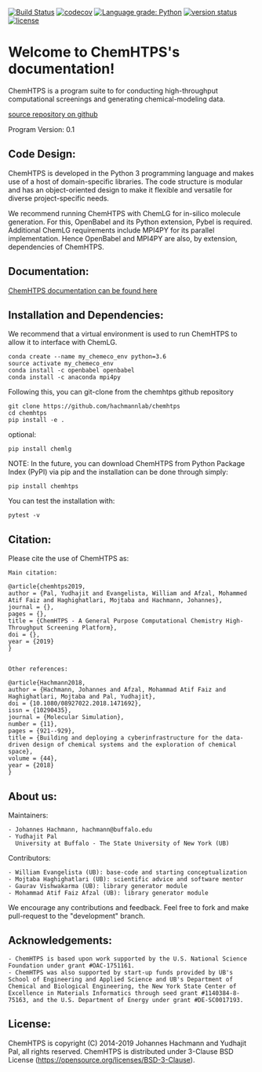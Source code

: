 [![Build Status](https://travis-ci.org/hachmannlab/chemhtps.svg?branch=master)](https://travis-ci.org/hachmannlab/chemhtps)
[![codecov](https://codecov.io/gh/hachmannlab/chemhtps/branch/master/graph/badge.svg)](https://codecov.io/gh/hachmannlab/chemhtps)
[![Language grade: Python](https://img.shields.io/lgtm/grade/python/g/hachmannlab/chemhtps.svg?logo=lgtm&logoWidth=18)](https://lgtm.com/projects/g/hachmannlab/chemhtps/context:python)
[![version status](http://img.shields.io/pypi/v/chemhtps.svg?style=flat)](https://pypi.python.org/pypi/chemhtps)
[![license](http://img.shields.io/badge/license-BSD-blue.svg?style=flat)](https://github.com/hachmannlab/chemhtps/blob/master/LICENSE)

Welcome to ChemHTPS's documentation!
====================================

ChemHTPS is a program suite to for conducting high-throughput computational screenings and generating chemical-modeling data.

[source repository on github](https://github.com/hachmannlab/chemhtps)

Program Version: 0.1

## Code Design:
ChemHTPS is developed in the Python 3 programming language and makes use of a host of domain-specific libraries.
The code structure is modular and has an object-oriented design to make it flexible and versatile for diverse project-specific needs.

We recommend running ChemHTPS with ChemLG for in-silico molecule generation. For this, OpenBabel and its Python extension, Pybel is required.
Additional ChemLG requirements include MPI4PY for its parallel implementation. Hence OpenBabel and MPI4PY are also, by extension, dependencies of ChemHTPS.

## Documentation:
[ChemHTPS documentation can be found here](https://chemhtps.readthedocs.io/en/latest/)

## Installation and Dependencies:
We recommend that a virtual environment is used to run ChemHTPS to allow it to interface with ChemLG.

    conda create --name my_chemeco_env python=3.6
    source activate my_chemeco_env
    conda install -c openbabel openbabel
    conda install -c anaconda mpi4py


Following this, you can git-clone from the chemhtps github repository

    git clone https://github.com/hachmannlab/chemhtps
    cd chemhtps
    pip install -e .

optional: 

    pip install chemlg 

NOTE: In the future, you can download ChemHTPS from Python Package Index (PyPI) via pip and the installation can be done through simply:

    pip install chemhtps

   
You can test the installation with:

    pytest -v



## Citation:
Please cite the use of ChemHTPS as:


    Main citation:

    @article{chemhtps2019,
    author = {Pal, Yudhajit and Evangelista, William and Afzal, Mohammed Atif Faiz and Haghighatlari, Mojtaba and Hachmann, Johannes},
    journal = {},
    pages = {},
    title = {ChemHTPS - A General Purpose Computational Chemistry High-Throughput Screening Platform},
    doi = {},
    year = {2019}
    }


    Other references:

    @article{Hachmann2018,
    author = {Hachmann, Johannes and Afzal, Mohammad Atif Faiz and Haghighatlari, Mojtaba and Pal, Yudhajit},
    doi = {10.1080/08927022.2018.1471692},
    issn = {10290435},
    journal = {Molecular Simulation},
    number = {11},
    pages = {921--929},
    title = {Building and deploying a cyberinfrastructure for the data-driven design of chemical systems and the exploration of chemical space},
    volume = {44},
    year = {2018}
    }



## About us:

Maintainers:

    - Johannes Hachmann, hachmann@buffalo.edu
    - Yudhajit Pal
      University at Buffalo - The State University of New York (UB)


Contributors:

    - William Evangelista (UB): base-code and starting conceptualization
    - Mojtaba Haghighatlari (UB): scientific advice and software mentor
    - Gaurav Vishwakarma (UB): library generator module
    - Mohammad Atif Faiz Afzal (UB): library generator module


We encourage any contributions and feedback. Feel free to fork and make pull-request to the "development" branch.


## Acknowledgements:
    - ChemHTPS is based upon work supported by the U.S. National Science Foundation under grant #OAC-1751161.
    - ChemHTPS was also supported by start-up funds provided by UB's School of Engineering and Applied Science and UB's Department of Chemical and Biological Engineering, the New York State Center of Excellence in Materials Informatics through seed grant #1140384-8-75163, and the U.S. Department of Energy under grant #DE-SC0017193.


## License:
ChemHTPS is copyright (C) 2014-2019 Johannes Hachmann and Yudhajit Pal, all rights reserved.
ChemHTPS is distributed under 3-Clause BSD License (https://opensource.org/licenses/BSD-3-Clause).
